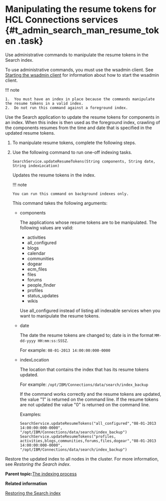 # Manipulating the resume tokens for HCL Connections services {#t_admin_search_man_resume_token .task}

Use administrative commands to manipulate the resume tokens in the Search index.

To use administrative commands, you must use the wsadmin client. See [Starting the wsadmin client](t_admin_wsadmin_starting.md) for information about how to start the wsadmin client.

!!! note
    
    1.  You must have an index in place because the commands manipulate the resume tokens in a valid index.
    2.  Do not run this command against a foreground index.

Use the Search application to update the resume tokens for components in an index. When this index is then used as the foreground index, crawling of the components resumes from the time and date that is specified in the updated resume tokens.

1.  To manipulate resume tokens, complete the following steps.
2.  Use the following command to run one-off indexing tasks.

    ```SearchService.updateResumeTokens(String components, String date, String indexLocation)```
    
    Updates the resume tokens in the index.

    !!! note 
            
        You can run this command on background indexes only.

    This command takes the following arguments:

    - components
        
        The applications whose resume tokens are to be manipulated. The following values are valid:

        - activities
        - all\_configured
        - blogs
        - calendar
        - communities
        - dogear
        - ecm\_files
        - files
        - forums
        - people\_finder
        - profiles
        - status\_updates
        - wikis
        
        Use all\_configured instead of listing all indexable services when you want to manipulate the resume tokens.

    - date
            
        The date the resume tokens are changed to; date is in the format `MM-dd-yyyy HH:mm:ss:SSSZ`.

        For example: `08-01-2013 14:00:00:000-0000`

    - indexLocation
            
        The location that contains the index that has its resume tokens updated.

        For example: `/opt/IBM/Connections/data/search/index_backup`

        If the command works correctly and the resume tokens are updated, the value "1" is returned on the command line. If the resume tokens are not updated the value "0" is returned on the command line.

        Examples:

        ```
        SearchService.updateResumeTokens("all_configured","08-01-2013 14:00:00:000-0000", 
        "/opt/IBM/Connections/data/search/index_backup") 
        SearchService.updateResumeTokens("profiles, 
        activities,blogs,communities,forums,files,dogear","08-01-2013 14:00:00:000-0000", 
        "/opt/IBM/Connections/data/search/index_backup")
        ```


Restore the updated index to all nodes in the cluster. For more information, see *Restoring the Search index*.

**Parent topic:**[The indexing process](../admin/c_admin_search_index_process.md)

**Related information**  


[Restoring the Search index](../admin/c_admin_search_restore_index.md)

